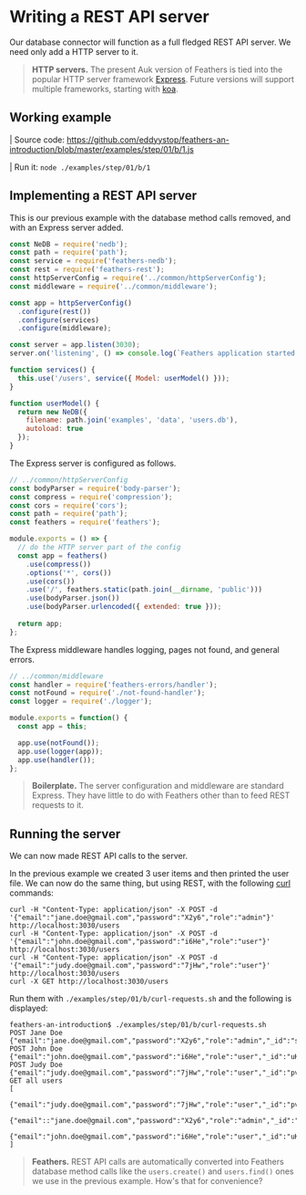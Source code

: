 # Writing a REST API server

Our database connector will function as a full fledged REST API server.
We need only add a HTTP server to it.

>**HTTP servers.** The present Auk version of Feathers is tied into
the popular HTTP server framework [Express](http://expressjs.com/).
Future versions will support multiple frameworks, starting with
[koa](https://github.com/koajs/koa).


## Working example

| Source code: https://github.com/eddyystop/feathers-an-introduction/blob/master/examples/step/01/b/1.js

| Run it: `node ./examples/step/01/b/1`

## Implementing a REST API server

This is our previous example with the database method calls removed,
and with an Express server added.

```javascript
const NeDB = require('nedb');
const path = require('path');
const service = require('feathers-nedb');
const rest = require('feathers-rest');
const httpServerConfig = require('../common/httpServerConfig');
const middleware = require('../common/middleware');

const app = httpServerConfig()
  .configure(rest())
  .configure(services)
  .configure(middleware);

const server = app.listen(3030);
server.on('listening', () => console.log(`Feathers application started on port 3030`));

function services() {
  this.use('/users', service({ Model: userModel() }));
}

function userModel() {
  return new NeDB({
    filename: path.join('examples', 'data', 'users.db'),
    autoload: true
  });
}
```

The Express server is configured as follows.

```javascript
// ../common/httpServerConfig
const bodyParser = require('body-parser');
const compress = require('compression');
const cors = require('cors');
const path = require('path');
const feathers = require('feathers');

module.exports = () => {
  // do the HTTP server part of the config
  const app = feathers()
    .use(compress())
    .options('*', cors())
    .use(cors())
    .use('/', feathers.static(path.join(__dirname, 'public')))
    .use(bodyParser.json())
    .use(bodyParser.urlencoded({ extended: true }));
  
  return app;
};
```

The Express middleware handles logging, pages not found, and general errors.

```javascript
// ../common/middleware
const handler = require('feathers-errors/handler');
const notFound = require('./not-found-handler');
const logger = require('./logger');

module.exports = function() {
  const app = this;

  app.use(notFound());
  app.use(logger(app));
  app.use(handler());
};
```

> **Boilerplate.** The server configuration and middleware are standard Express.
They have little to do with Feathers other than to feed REST requests to it.

## Running the server

We can now made REST API calls to the server.

In the previous example we created 3 user items and then printed the user file.
We can now do the same thing, but using REST, with the following
[curl](http://www.slashroot.in/curl-command-tutorial-linux-example-usage)
commands:

```text
curl -H "Content-Type: application/json" -X POST -d '{"email":"jane.doe@gmail.com","password":"X2y6","role":"admin"}' http://localhost:3030/users
curl -H "Content-Type: application/json" -X POST -d '{"email":"john.doe@gmail.com","password":"i6He","role":"user"}' http://localhost:3030/users
curl -H "Content-Type: application/json" -X POST -d '{"email":"judy.doe@gmail.com","password":"7jHw","role":"user"}' http://localhost:3030/users
curl -X GET http://localhost:3030/users
```

Run them with `./examples/step/01/b/curl-requests.sh` and the following is displayed:

```text
feathers-an-introduction$ ./examples/step/01/b/curl-requests.sh
POST Jane Doe
{"email":"jane.doe@gmail.com","password":"X2y6","role":"admin","_id":"sbkXV7LVkMhx1NyY"}
POST John Doe
{"email":"john.doe@gmail.com","password":"i6He","role":"user","_id":"uKhqOp4R4hABw9oO"}
POST Judy Doe
{"email":"judy.doe@gmail.com","password":"7jHw","role":"user","_id":"pvcmh9X2i9VZgqWJ"}
GET all users
[
 {"email":"judy.doe@gmail.com","password":"7jHw","role":"user","_id":"pvcmh9X2i9VZgqWJ"},
 {"email"::"jane.doe@gmail.com","password":"X2y6","role":"admin","_id":"sbkXV7LVkMhx1NyY"},
 {"email":"john.doe@gmail.com","password":"i6He","role":"user","_id":"uKhqOp4R4hABw9oO"}
]
```

> **Feathers.** REST API calls are automatically converted into Feathers database method calls
like the `users.create()` and `users.find()` ones we use in the previous example.
How's that for convenience?
